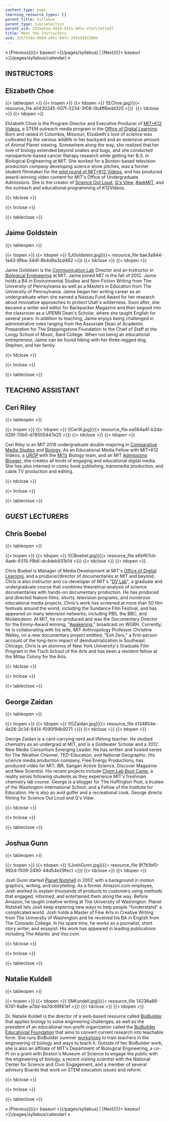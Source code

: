 ```yaml
---
content_type: page
learning_resource_types: []
parent_title: Syllabus
parent_type: CourseSection
parent_uid: 203eeb3a-4839-933a-901c-efa7c34f24d7
title: Meet the Instructors
uid: 32b7558a-888d-a05c-b9fc-29fe9381506b
---
```


« [Previous]({{< baseurl >}}/pages/syllabus) | [Next]({{< baseurl >}}/pages/syllabus/calendar) »

INSTRUCTORS
-----------

Elizabeth Choe
--------------

{{< tableopen >}}
  {{< tropen >}}
{{< tdopen >}}
![EChoe.jpg]({{< resource_file a0430245-007f-3234-3f08-0b4ff6edd325 >}}) 
{{< tdclose >}}
{{< tdopen >}}


Elizabeth Choe is the Program Director and Executive Producer of [MIT+K12 Videos](http://k12videos.mit.edu/), a STEM outreach media program in the [Office of Digital Learning](https://officesdirectory.mit.edu/odl). Born and raised in Columbia, Missouri, Elizabeth's love of science was cultivated by the various wildlife in her backyard and an extensive amount of Animal Planet viewing. Somewhere along the way, she realized that her love of biology extended beyond snakes and bugs, and she conducted nanoparticle-based cancer therapy research while getting her B.S. in Biological Engineering at MIT. She worked for a Boston-based television production company developing science show pitches, was a former student filmmaker for the [pilot round of MIT+K12 Videos](https://www.k12videos.mit.edu/), and has produced award-winning video content for MIT's Office of Undergraduate Admissions. She is the creator of [Science Out Loud](https://dcmp.org/series/391-science-out-loud), [Q's View](https://www.youtube.com/playlist?list=PLzMhsCgGKd1i-58NdmALPmvcRLqNLM3SZ), [#askMIT](https://www.youtube.com/playlist?list=PLzMhsCgGKd1j87LQK6UHs_YGiurvnvwXG), and the outreach and educational programming of K12Videos.


{{< tdclose >}}

{{< trclose >}}

{{< tableclose >}}

Jaime Goldstein
---------------

{{< tableopen >}}


  {{< tropen >}}
{{< tdopen >}}
![JGoldstein.jpg]({{< resource_file bae3a944-1a43-8fba-34df-8b4d9a3cd482 >}})
{{< tdclose >}}
{{< tdopen >}}


Jaime Goldstein is the [Communication Lab](https://be.mit.edu/communicationlab) Director and an Instructor in [Biological Engineering](/courses/biological-engineering/) at MIT. Jaime joined MIT in the fall of 2012. Jaime holds a BA in Environmental Studies and Non-Fiction Writing from The University of Pennsylvania as well as a Masters in Education from The University of Pennsylvania. Jaime began her writing career as an undergraduate when she earned a Nassau Fund Award for her research about innovative approaches to protect Utah's wilderness. Soon after, she became a writer and editor for Backpacker Magazine and then segued into the classroom as a UPENN Dean's Scholar, where she taught English for several years. In addition to teaching, Jaime enjoys being challenged in administrative roles ranging from the Associate Dean of Academic Preparation for The Steppingstone Foundation to the Chief of Staff at the Longy School of Music, Bard College. When not being an educational entrepreneur, Jaime can be found hiking with her three-legged dog, Stephen, and her family.


{{< tdclose >}}

{{< trclose >}}

{{< tableclose >}}

TEACHING ASSISTANT
------------------

Ceri Riley
----------

{{< tableopen >}}


  {{< tropen >}}
{{< tdopen >}}
![CeriR.jpg]({{< resource_file ea564a4f-b2da-028f-70b5-d78505447e25 >}})
{{< tdclose >}}
{{< tdopen >}}


Ceri Riley is an MIT 2016 undergraduate double-majoring in [Comparative Media Studies](/courses/comparative-media-studies-writing/) and [Biology](/courses/biology/). As an Educational Media Fellow with MIT+K12 Videos, a [UROP](http://mit.edu/urop/) with the [MITx](https://web.mit.edu/mitxbio/) Biology team, and an MIT [Admissions Blogger](https://mitadmissions.org/blogs/), she creates all kinds of engaging and educational digital media. She has also interned in comic book publishing, transmedia production, and cable TV production and editing.


{{< tdclose >}}

{{< trclose >}}

{{< tableclose >}}

GUEST LECTURERS
---------------

Chris Boebel
------------

{{< tableopen >}}


  {{< tropen >}}
{{< tdopen >}}
![CBoebel.jpg]({{< resource_file e6bf67cb-4aeb-9315-f9b6-dc4deb931b1d >}})
{{< tdclose >}}
{{< tdopen >}}


Chris Boebel is Manager of Media Development at MIT's [Office of Digital Learning](https://global.mit.edu/education/digital-learning), and a producer/director of documentaries at MIT and beyond. Chris is also instructor and co-developer of MIT's "[DV Lab](/courses/21a-550j-dv-lab-documenting-science-through-video-and-new-media-fall-2012)", a graduate and undergraduate course that combines theoretical analysis of science documentaries with hands-on documentary production. He has produced and directed feature films, shorts, television programs, and numerous educational media projects. Chris's work has screened at more than 50 film festivals around the world, including the Sundance Film Festival, and has appeared on many television networks, including PBS, the BBC, and Nickelodeon. At MIT, he co-produced and was the Documentary Director for the Emmy-Award winning, "[Awakening](http://video.mit.edu/watch/awakening-24771/)," broadcast on WGBH. Currently, he is collaborating with his wife, MIT Anthropology Professor Christine Walley, on a new documentary project entitled, "Exit Zero," a first-person account of the long-term impact of deindustrialization in Southeast Chicago. Chris is an alumnus of New York University's Graduate Film Program in the Tisch School of the Arts and has been a resident fellow at the Millay Colony for the Arts.


{{< tdclose >}}

{{< trclose >}}

{{< tableclose >}}

George Zaidan
-------------

{{< tableopen >}}


  {{< tropen >}}
{{< tdopen >}}
![GZaidan.jpg]({{< resource_file e134854e-4e26-2c34-8414-f090f94b9271 >}})
{{< tdclose >}}
{{< tdopen >}}


George Zaidan is a card-carrying nerd and lifelong teacher. He studied chemistry as an undergrad at MIT, and is a Goldwater Scholar and a 2012 New Media Consortium Emerging Leader. He has written and hosted series for The Weather Channel, TED-Education, and National Geographic. His science media production company, Free Energy Productions, has produced video for MIT, IBR, Sangari Active Science, Discover Magazine and New Scientist. His recent projects include [Chem Lab Boot Camp](/high-school/chemistry/chemistry-lab-boot-camp/), a reality series following students as they experience MIT's freshman chemistry lab course. George is a blogger for The Huffington Post, a trustee of the Washington International School, and a Fellow of the Institute for Education. He is also an avid golfer and a recreational cook. George directs filming for Science Out Loud and Q's View.


{{< tdclose >}}

{{< trclose >}}

{{< tableclose >}}

Joshua Gunn
-----------

{{< tableopen >}}


  {{< tropen >}}
{{< tdopen >}}
![JoshGunn.jpg]({{< resource_file 9f7b1bf0-992d-f509-2490-44d54e29fec1 >}})
{{< tdclose >}}
{{< tdopen >}}


Josh Gunn started [Planet Nutshell](http://planetnutshell.com/) in 2007, with a background in motion graphics, writing, and storytelling. As a former Amazon.com employee, Josh worked to explain thousands of products to customers using methods that engaged, informed, and entertained them along the way. Before Amazon, he taught creative writing at The University of Washington. Planet Nutshell lets Josh keep exploring new ways to help people "funderstand" a complicated world. Josh holds a Master of Fine Arts in Creative Writing from The University of Washington and he received his BA in English from The Colorado College. In his spare time, he works as a journalist, short story writer, and essayist. His work has appeared in leading publications including The Atlantic and Vox.com.


{{< tdclose >}}

{{< trclose >}}

{{< tableclose >}}

Natalie Kuldell
---------------

{{< tableopen >}}


  {{< tropen >}}
{{< tdopen >}}
![NKundell.jpg]({{< resource_file 14236a86-6741-6a8e-a7dd-ba7dc69f61ef >}})
{{< tdclose >}}
{{< tdopen >}}


Dr. Natalie Kuldell is the director of a web-based resource called [BioBuilder](http://www.biobuilder.org/) that applies biology to solve engineering challenges, as well as the president of an educational non-profit organization called the [BioBuilder Educational Foundation](http://biobuildereducationalfoundation.org/) that aims to convert current research into teachable form. She runs BioBuilder summer [workshops](http://educationgroup.mit.edu/HHMIEducationGroup/wp-content/uploads/2011/04/BioBuilding_Curriculum_Workshop_MIT.pdf) to train teachers in the engineering of biology and ways to teach it. Outside of her BioBuilder work, she is also an affiliate of MIT's Department of Biological Engineering, a co-PI on a grant with Boston's Museum of Science to engage the public with the engineering of biology, a recent visiting scientist with the National Center for Science and Civic Engagement, and a member of several advisory Boards that work on STEM education issues and reform.


{{< tdclose >}}

{{< trclose >}}

{{< tableclose >}}

« [Previous]({{< baseurl >}}/pages/syllabus) | [Next]({{< baseurl >}}/pages/syllabus/calendar) »